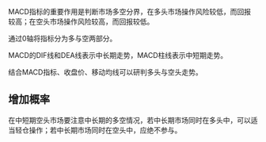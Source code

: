 MACD指标的重要作用是判断市场多空分界，在多头市场操作风险较低，而回报较高；在空头市场操作风险较高，而回报较低。

通过0轴将指标分为多与空两部分。

MACD的DIF线和DEA线表示中长期走势，MACD柱线表示中短期走势。

结合MACD指标、收盘价、移动均线可以研判多头与空头走势。

## 增加概率
在中短期空头市场要注意中长期的多空情况，若中长期市场同时在多头中，可以适当轻仓操作；若中长期市场同时在空头中，应绝不参与。
